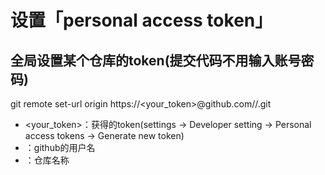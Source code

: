 # 设置「personal access token」
## 全局设置某个仓库的token(提交代码不用输入账号密码)
git remote set-url origin https://<your_token>@github.com/<USERNAME>/<REPO>.git
- <your_token>：获得的token(settings -> Developer setting -> Personal access tokens -> Generate new token) 
- <USERNAME>：github的用户名 
- <REPO>：仓库名称 


